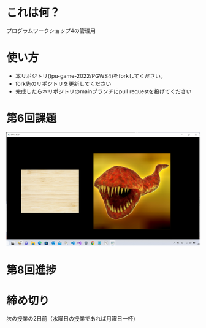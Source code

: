 # これは何？
プログラムワークショップ4の管理用

# 使い方

- 本リポジトリ(tpu-game-2022/PGWS4)をforkしてください。
- fork先のリポジトリを更新してください
- 完成したら本リポジトリのmainブランチにpull requestを投げてください

# 第6回課題
![2つの画像](PGWS4/img/2022-11-02.png)

# 第8回進捗

# 締め切り
次の授業の2日前（水曜日の授業であれば月曜日一杯）

